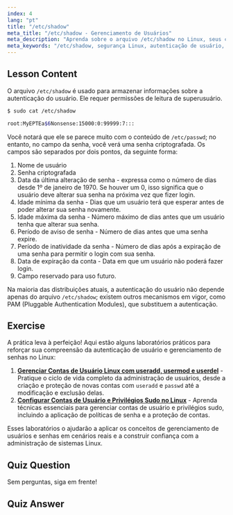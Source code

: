 ```yaml
---
index: 4
lang: "pt"
title: "/etc/shadow"
meta_title: "/etc/shadow - Gerenciamento de Usuários"
meta_description: "Aprenda sobre o arquivo /etc/shadow no Linux, seus campos e como ele protege as senhas dos usuários. Entenda a autenticação Linux para iniciantes."
meta_keywords: "/etc/shadow, segurança Linux, autenticação de usuário, gerenciamento de senhas, tutorial Linux, guia para iniciantes"
---
```


## Lesson Content

O arquivo `/etc/shadow` é usado para armazenar informações sobre a autenticação do usuário. Ele requer permissões de leitura de superusuário.

```bash
$ sudo cat /etc/shadow

root:MyEPTEa$6Nonsense:15000:0:99999:7:::
```

Você notará que ele se parece muito com o conteúdo de `/etc/passwd`; no entanto, no campo da senha, você verá uma senha criptografada. Os campos são separados por dois pontos, da seguinte forma:

1. Nome de usuário
2. Senha criptografada
3. Data da última alteração de senha - expressa como o número de dias desde 1º de janeiro de 1970. Se houver um 0, isso significa que o usuário deve alterar sua senha na próxima vez que fizer login.
4. Idade mínima da senha - Dias que um usuário terá que esperar antes de poder alterar sua senha novamente.
5. Idade máxima da senha - Número máximo de dias antes que um usuário tenha que alterar sua senha.
6. Período de aviso de senha - Número de dias antes que uma senha expire.
7. Período de inatividade da senha - Número de dias após a expiração de uma senha para permitir o login com sua senha.
8. Data de expiração da conta - Data em que um usuário não poderá fazer login.
9. Campo reservado para uso futuro.

Na maioria das distribuições atuais, a autenticação do usuário não depende apenas do arquivo `/etc/shadow`; existem outros mecanismos em vigor, como PAM (Pluggable Authentication Modules), que substituem a autenticação.

## Exercise

A prática leva à perfeição! Aqui estão alguns laboratórios práticos para reforçar sua compreensão da autenticação de usuário e gerenciamento de senhas no Linux:

1. **[Gerenciar Contas de Usuário Linux com useradd, usermod e userdel](https://labex.io/pt/labs/comptia-manage-linux-user-accounts-with-useradd-usermod-and-userdel-590837)** - Pratique o ciclo de vida completo da administração de usuários, desde a criação e proteção de novas contas com `useradd` e `passwd` até a modificação e exclusão delas.
2. **[Configurar Contas de Usuário e Privilégios Sudo no Linux](https://labex.io/pt/labs/comptia-configure-user-accounts-and-sudo-privileges-in-linux-590856)** - Aprenda técnicas essenciais para gerenciar contas de usuário e privilégios sudo, incluindo a aplicação de políticas de senha e a proteção de contas.

Esses laboratórios o ajudarão a aplicar os conceitos de gerenciamento de usuários e senhas em cenários reais e a construir confiança com a administração de sistemas Linux.

## Quiz Question

Sem perguntas, siga em frente!

## Quiz Answer
